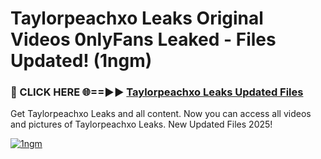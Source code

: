 # Taylorpeachxo Leaks Original Videos 0nlyFans Leaked - Files Updated! (1ngm)

<h3>🔴 CLICK HERE 🌐==►► <a href="https://tinyurl.com/brd5kh86" rel="nofollow">Taylorpeachxo Leaks Updated Files</a></h3>

Get Taylorpeachxo Leaks and all content. Now you can access all videos and pictures of Taylorpeachxo Leaks. New Updated Files 2025!

[![1ngm](https://i.imgur.com/K7sEzmb.gif)](https://tinyurl.com/brd5kh86)
